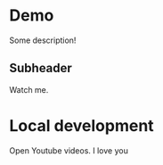 # Demo

Some description!

## Subheader

Watch me.

# Local development

Open Youtube videos. I love you